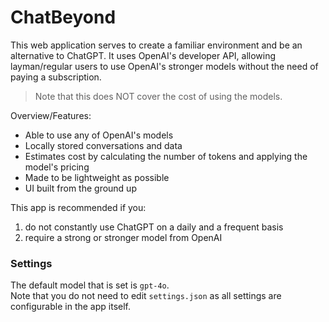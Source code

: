 # ChatBeyond

This web application serves to create a familiar environment and be an alternative to ChatGPT. It uses OpenAI's developer API, allowing layman/regular users to use OpenAI's stronger models without the need of paying a subscription.

> Note that this does NOT cover the cost of using the models.

Overview/Features:
- Able to use any of OpenAI's models
- Locally stored conversations and data
- Estimates cost by calculating the number of tokens and applying the model's pricing
- Made to be lightweight as possible
- UI built from the ground up

This app is recommended if you:
1. do not constantly use ChatGPT on a daily and a frequent basis
2. require a strong or stronger model from OpenAI

### Settings
The default model that is set is `gpt-4o`.
<br>
Note that you do not need to edit `settings.json` as all settings are configurable in the app itself.
